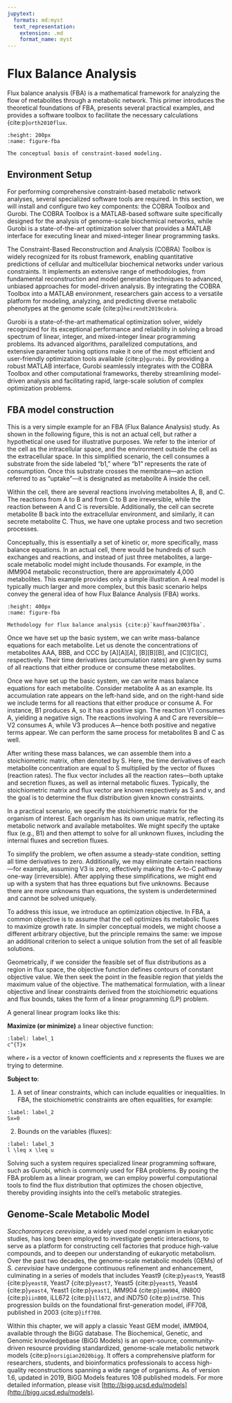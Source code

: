 ```yaml
---
jupytext:
  formats: md:myst
  text_representation:
    extension: .md
    format_name: myst
---
```


# Flux Balance Analysis

Flux balance analysis (FBA) is a mathematical framework for analyzing the flow of metabolites through a metabolic network. This primer introduces the theoretical foundations of FBA, presents several practical examples, and provides a software toolbox to facilitate the necessary calculations {cite:p}`orth2010flux`.


```{figure} _static/fig3-1.png
:height: 200px
:name: figure-fba

The conceptual basis of constraint-based modeling.
```

## Environment Setup

For performing comprehensive constraint-based metabolic network analyses, several specialized software tools are required. In this section, we will install and configure two key components: the COBRA Toolbox and Gurobi. The COBRA Toolbox is a MATLAB-based software suite specifically designed for the analysis of genome-scale biochemical networks, while Gurobi is a state-of-the-art optimization solver that provides a MATLAB interface for executing linear and mixed-integer linear programming tasks.

The Constraint-Based Reconstruction and Analysis (COBRA) Toolbox is widely recognized for its robust framework, enabling quantitative predictions of cellular and multicellular biochemical networks under various constraints. It implements an extensive range of methodologies, from fundamental reconstruction and model generation techniques to advanced, unbiased approaches for model-driven analysis. By integrating the COBRA Toolbox into a MATLAB environment, researchers gain access to a versatile platform for modeling, analyzing, and predicting diverse metabolic phenotypes at the genome scale {cite:p}`heirendt2019cobra`.

Gurobi is a state-of-the-art mathematical optimization solver, widely recognized for its exceptional performance and reliability in solving a broad spectrum of linear, integer, and mixed-integer linear programming problems. Its advanced algorithms, parallelized computations, and extensive parameter tuning options make it one of the most efficient and user-friendly optimization tools available {cite:p}`gurobi`. By providing a robust MATLAB interface, Gurobi seamlessly integrates with the COBRA Toolbox and other computational frameworks, thereby streamlining model-driven analysis and facilitating rapid, large-scale solution of complex optimization problems.

## FBA model construction

This is a very simple example for an FBA (Flux Balance Analysis) study. As shown in the following figure, this is not an actual cell, but rather a hypothetical one used for illustrative purposes. We refer to the interior of the cell as the intracellular space, and the environment outside the cell as the extracellular space. In this simplified scenario, the cell consumes a substrate from the side labeled “b1,” where “b1” represents the rate of consumption. Once this substrate crosses the membrane—an action referred to as “uptake”—it is designated as metabolite A inside the cell.

Within the cell, there are several reactions involving metabolites A, B, and C. The reactions from A to B and from C to B are irreversible, while the reaction between A and C is reversible. Additionally, the cell can secrete metabolite B back into the extracellular environment, and similarly, it can secrete metabolite C. Thus, we have one uptake process and two secretion processes.

Conceptually, this is essentially a set of kinetic or, more specifically, mass balance equations. In an actual cell, there would be hundreds of such exchanges and reactions, and instead of just three metabolites, a large-scale metabolic model might include thousands. For example, in the iMM904 metabolic reconstruction, there are approximately 4,000 metabolites. This example provides only a simple illustration. A real model is typically much larger and more complex, but this basic scenario helps convey the general idea of how Flux Balance Analysis (FBA) works.


```{figure} _static/fig3-2.jpg
:height: 400px
:name: figure-fba

Methodology for flux balance analysis {cite:p}`kauffman2003fba`.
```

Once we have set up the basic system, we can write mass-balance equations for each metabolite. Let us denote the concentrations of metabolites AAA, BBB, and CCC by [A][A][A], [B][B][B], and [C][C][C], respectively. Their time derivatives (accumulation rates) are given by sums of all reactions that either produce or consume these metabolites.



Once we have set up the basic system, we can write mass balance equations for each metabolite. Consider metabolite A as an example. Its accumulation rate appears on the left-hand side, and on the right-hand side we include terms for all reactions that either produce or consume A. For instance, B1 produces A, so it has a positive sign. The reaction V1 consumes A, yielding a negative sign. The reactions involving A and C are reversible—V2 consumes A, while V3 produces A—hence both positive and negative terms appear. We can perform the same process for metabolites B and C as well.

After writing these mass balances, we can assemble them into a stoichiometric matrix, often denoted by S. Here, the time derivatives of each metabolite concentration are equal to S multiplied by the vector of fluxes (reaction rates). The flux vector includes all the reaction rates—both uptake and secretion fluxes, as well as internal metabolic fluxes. Typically, the stoichiometric matrix and flux vector are known respectively as S and v, and the goal is to determine the flux distribution given known constraints.

In a practical scenario, we specify the stoichiometric matrix for the organism of interest. Each organism has its own unique matrix, reflecting its metabolic network and available metabolites. We might specify the uptake flux (e.g., B1) and then attempt to solve for all unknown fluxes, including the internal fluxes and secretion fluxes.

To simplify the problem, we often assume a steady-state condition, setting all time derivatives to zero. Additionally, we may eliminate certain reactions—for example, assuming V3 is zero, effectively making the A-to-C pathway one-way (irreversible). After applying these simplifications, we might end up with a system that has three equations but five unknowns. Because there are more unknowns than equations, the system is underdetermined and cannot be solved uniquely.

To address this issue, we introduce an optimization objective. In FBA, a common objective is to assume that the cell optimizes its metabolic fluxes to maximize growth rate. In simpler conceptual models, we might choose a different arbitrary objective, but the principle remains the same: we impose an additional criterion to select a unique solution from the set of all feasible solutions.

Geometrically, if we consider the feasible set of flux distributions as a region in flux space, the objective function defines contours of constant objective value. We then seek the point in the feasible region that yields the maximum value of the objective. The mathematical formulation, with a linear objective and linear constraints derived from the stoichiometric equations and flux bounds, takes the form of a linear programming (LP) problem.

A general linear program looks like this:

**Maximize (or minimize)** a linear objective function:

```{math}
:label: label_1
c^{T}x
```
where $\mathcal{c}$ is a vector of known coefficients and $x$ represents the fluxes we are trying to determine.

**Subject to**:

1. A set of linear constraints, which can include equalities or inequalities.  In FBA, the stoichiometric constraints are often equalities, for example:

```{math}
:label: label_2
Sx=0
```

2. Bounds on the variables (fluxes):

```{math}
:label: label_3
l \leq x \leq u
```

Solving such a system requires specialized linear programming software, such as Gurobi, which is commonly used for FBA problems. By posing the FBA problem as a linear program, we can employ powerful computational tools to find the flux distribution that optimizes the chosen objective, thereby providing insights into the cell’s metabolic strategies.



## Genome-Scale Metabolic Model

*Saccharomyces cerevisiae*, a widely used model organism in eukaryotic studies, has long been employed to investigate genetic interactions, to serve as a platform for constructing cell factories that produce high-value compounds, and to deepen our understanding of eukaryotic metabolism. Over the past two decades, the genome-scale metabolic models (GEMs) of *S. cerevisiae* have undergone continuous refinement and enhancement, culminating in a series of models that includes Yeast9 {cite:p}`yeast9`, Yeast8 {cite:p}`yeast8`,  Yeast7 {cite:p}`yeast7`, Yeast5 {cite:p}`yeast5`, Yeast4 {cite:p}`yeast4`, Yeast1 {cite:p}`yeast1`, iMM904 {cite:p}`imm904`, iIN800 {cite:p}`iin800`, iLL672 {cite:p}`ill672`, and iND750 {cite:p}`ind750`. This progression builds on the foundational first-generation model, iFF708, published in 2003 {cite:p}`iff708`. 

Within this chapter, we will apply a classic Yeast GEM model, iMM904, available through the BiGG database. The Biochemical, Genetic, and Genomic knowledgebase (BiGG Models) is an open-source, community-driven resource providing standardized, genome-scale metabolic network models {cite:p}`norsigian2020bigg`. It offers a comprehensive platform for researchers, students, and bioinformatics professionals to access high-quality reconstructions spanning a wide range of organisms. As of version 1.6, updated in 2019, BiGG Models features 108 published models. For more detailed information, please visit [http://bigg.ucsd.edu/models](http://bigg.ucsd.edu/models).
